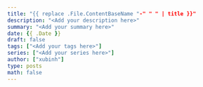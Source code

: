 ```yaml
---
title: "{{ replace .File.ContentBaseName "-" " " | title }}"
description: "<Add your description here>"
summary: "<Add your summary here>"
date: {{ .Date }}
draft: false
tags: ["<Add your tags here>"]
series: ["<Add your series here>"]
author: ["xubinh"]
type: posts
math: false
---
```

